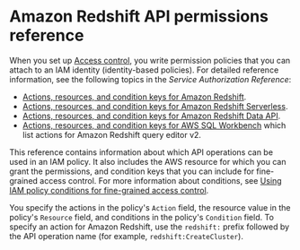 # Amazon Redshift API permissions reference<a name="redshift-policy-resources.resource-permissions"></a>

When you set up [Access control](redshift-iam-authentication-access-control.md#redshift-iam-accesscontrol), you write permission policies that you can attach to an IAM identity \(identity\-based policies\)\. For detailed reference information, see the following topics in the *Service Authorization Reference*:
+ [Actions, resources, and condition keys for Amazon Redshift](https://docs.aws.amazon.com/service-authorization/latest/reference/list_amazonredshift.html)\.
+ [Actions, resources, and condition keys for Amazon Redshift Serverless](https://docs.aws.amazon.com/service-authorization/latest/reference/list_amazonredshiftserverless.html)\.
+ [Actions, resources, and condition keys for Amazon Redshift Data API](https://docs.aws.amazon.com/service-authorization/latest/reference/list_amazonredshiftdataapi.html)\.
+ [Actions, resources, and condition keys for AWS SQL Workbench](https://docs.aws.amazon.com/service-authorization/latest/reference/list_awssqlworkbench.html) which list actions for Amazon Redshift query editor v2\.

This reference contains information about which API operations can be used in an IAM policy\. It also includes the AWS resource for which you can grant the permissions, and condition keys that you can include for fine\-grained access control\. For more information about conditions, see [Using IAM policy conditions for fine\-grained access control](redshift-iam-access-control-overview.md#redshift-policy-resources.conditions)\. 

You specify the actions in the policy's `Action` field, the resource value in the policy's `Resource` field, and conditions in the policy's `Condition` field\. To specify an action for Amazon Redshift, use the `redshift:` prefix followed by the API operation name \(for example, `redshift:CreateCluster`\)\.